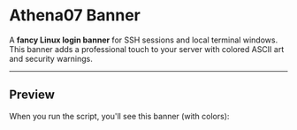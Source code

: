 # Athena07 Banner

A **fancy Linux login banner** for SSH sessions and local terminal windows.  
This banner adds a professional touch to your server with colored ASCII art and security warnings.

---

## **Preview**
When you run the script, you'll see this banner (with colors):

